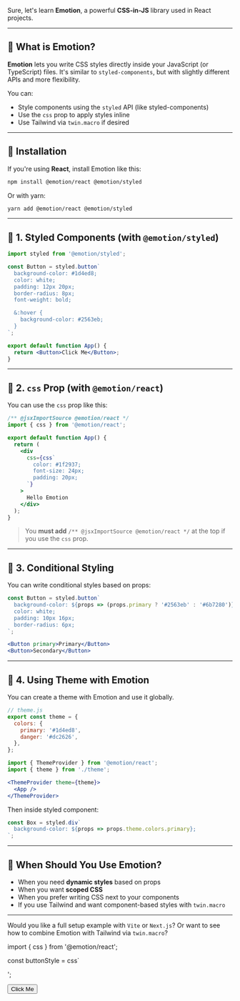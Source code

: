 Sure, let's learn **Emotion**, a powerful **CSS-in-JS** library used in React projects.

---

## 🔹 What is Emotion?

**Emotion** lets you write CSS styles directly inside your JavaScript (or TypeScript) files. It's similar to `styled-components`, but with slightly different APIs and more flexibility.

You can:

* Style components using the `styled` API (like styled-components)
* Use the `css` prop to apply styles inline
* Use Tailwind via `twin.macro` if desired

---

## 🔹 Installation

If you're using **React**, install Emotion like this:

```bash
npm install @emotion/react @emotion/styled
```

Or with yarn:

```bash
yarn add @emotion/react @emotion/styled
```

---

## 🔹 1. Styled Components (with `@emotion/styled`)

```jsx
import styled from '@emotion/styled';

const Button = styled.button`
  background-color: #1d4ed8;
  color: white;
  padding: 12px 20px;
  border-radius: 8px;
  font-weight: bold;

  &:hover {
    background-color: #2563eb;
  }
`;

export default function App() {
  return <Button>Click Me</Button>;
}
```

---

## 🔹 2. `css` Prop (with `@emotion/react`)

You can use the `css` prop like this:

```jsx
/** @jsxImportSource @emotion/react */
import { css } from '@emotion/react';

export default function App() {
  return (
    <div
      css={css`
        color: #1f2937;
        font-size: 24px;
        padding: 20px;
      `}
    >
      Hello Emotion
    </div>
  );
}
```

> You **must add** `/** @jsxImportSource @emotion/react */` at the top if you use the `css` prop.

---

## 🔹 3. Conditional Styling

You can write conditional styles based on props:

```jsx
const Button = styled.button`
  background-color: ${props => (props.primary ? '#2563eb' : '#6b7280')};
  color: white;
  padding: 10px 16px;
  border-radius: 6px;
`;

<Button primary>Primary</Button>
<Button>Secondary</Button>
```

---

## 🔹 4. Using Theme with Emotion

You can create a theme with Emotion and use it globally.

```jsx
// theme.js
export const theme = {
  colors: {
    primary: '#1d4ed8',
    danger: '#dc2626',
  },
};
```

```jsx
import { ThemeProvider } from '@emotion/react';
import { theme } from './theme';

<ThemeProvider theme={theme}>
  <App />
</ThemeProvider>
```

Then inside styled component:

```js
const Box = styled.div`
  background-color: ${props => props.theme.colors.primary};
`;
```

---

## 🔹 When Should You Use Emotion?

* When you need **dynamic styles** based on props
* When you want **scoped CSS**
* When you prefer writing CSS next to your components
* If you use Tailwind and want component-based styles with `twin.macro`

---

Would you like a full setup example with `Vite` or `Next.js`? Or want to see how to combine Emotion with Tailwind via `twin.macro`?




import { css } from '@emotion/react';

const buttonStyle = css`

';

<button css={buttonStyle}>Click Me</button>
